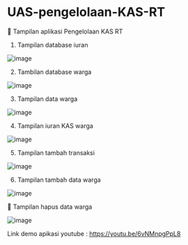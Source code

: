 # UAS-pengelolaan-KAS-RT
	Tampilan aplikasi Pengelolaan KAS RT 
1.	Tampilan database iuran 

 ![image](https://user-images.githubusercontent.com/56473376/126054624-95d9f59d-06c7-43cb-bf11-687130dd58ec.png)


2.	Tambilan database warga 

 ![image](https://user-images.githubusercontent.com/56473376/126054629-c1aeb80f-9c5f-4c66-9264-f4b73b67d92f.png)


3.	Tampilan data warga 

![image](https://user-images.githubusercontent.com/56473376/126054637-b7287a3e-824a-4823-bdb8-4c35f93eed88.png)


4.	Tampilan iuran KAS warga  

![image](https://user-images.githubusercontent.com/56473376/126054647-0cb4f3f3-086f-4186-bd41-d8c696afcfb2.png)


5.	Tampilan tambah transaksi 

![image](https://user-images.githubusercontent.com/56473376/126054653-79b9b3b6-a04a-482e-8a8d-552b82cb7fbf.png)

 
6.	 Tampilan tambah data warga 

 ![image](https://user-images.githubusercontent.com/56473376/126054661-45b56d71-98ca-4128-ba5b-5ace26cd7481.png)

	Tampilan hapus data warga 

![image](https://user-images.githubusercontent.com/56473376/126054669-85a3e247-988b-4072-ae67-84bdd420d96f.png)

Link demo apikasi youtube : https://youtu.be/6vNMnpgPpL8

 

